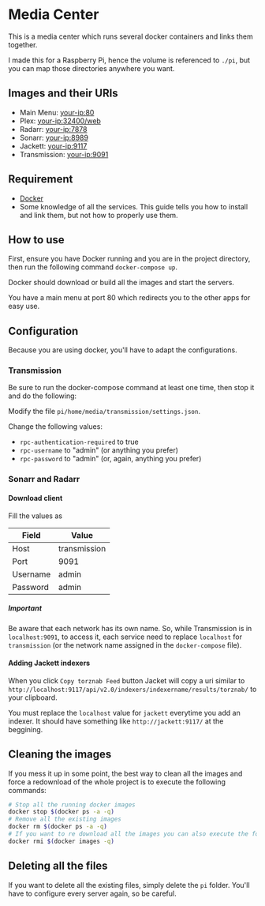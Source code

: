 # Media Center

This is a media center which runs several docker containers and links them together.

I made this for a Raspberry Pi, hence the volume is referenced to `./pi`, but you can map those directories anywhere you want.

## Images and their URIs

- Main Menu: [your-ip:80](0.0.0.0:80)
- Plex: [your-ip:32400/web](0.0.0.0:32400/web)
- Radarr: [your-ip:7878](0.0.0.0:7878)
- Sonarr: [your-ip:8989](0.0.0.0:8989)
- Jackett: [your-ip:9117](0.0.0.0:9117)
- Transmission: [your-ip:9091](0.0.0.0:9091)

## Requirement

- [Docker](https://docs.docker.com/install/)
- Some knowledge of all the services. This guide tells you how to install and link them, but not how to properly use them.

## How to use

First, ensure you have Docker running and you are in the project directory, then run the following command `docker-compose up`.

Docker should download or build all the images and start the servers. 

You have a main menu at port 80 which redirects you to the other apps for easy use.

## Configuration

Because you are using docker, you'll have to adapt the configurations.

### Transmission

Be sure to run the docker-compose command at least one time, then stop it and do the following:

Modify the file `pi/home/media/transmission/settings.json`.

Change the following values:
- `rpc-authentication-required` to true
- `rpc-username` to "admin" (or anything you prefer)
- `rpc-password` to "admin" (or, again, anything you prefer)

### Sonarr and Radarr

#### Download client

Fill the values as 

|Field|Value|
|---|---|
|Host|transmission|
|Port|9091|
|Username|admin|
|Password|admin|

##### Important

Be aware that each network has its own name. So, while Transmission is in `localhost:9091`, to access it, each service need to replace `localhost` for `transmission` (or the network name assigned in the `docker-compose` file).

#### Adding Jackett indexers

When you click `Copy torznab Feed` button Jacket will copy a uri similar to `http://localhost:9117/api/v2.0/indexers/indexername/results/torznab/` to your clipboard.

You must replace the `localhost` value for `jackett` everytime you add an indexer. 
It should have something like `http://jackett:9117/` at the beggining.

## Cleaning the images

If you mess it up in some point, the best way to clean all the images and force a redownload of the whole project is to execute the following commands:

```bash
# Stop all the running docker images
docker stop $(docker ps -a -q)
# Remove all the existing images
docker rm $(docker ps -a -q)
# If you want to re download all the images you can also execute the following command
docker rmi $(docker images -q)
```

## Deleting all the files

If you want to delete all the existing files, simply delete the `pi` folder. You'll have to configure every server again, so be careful.
